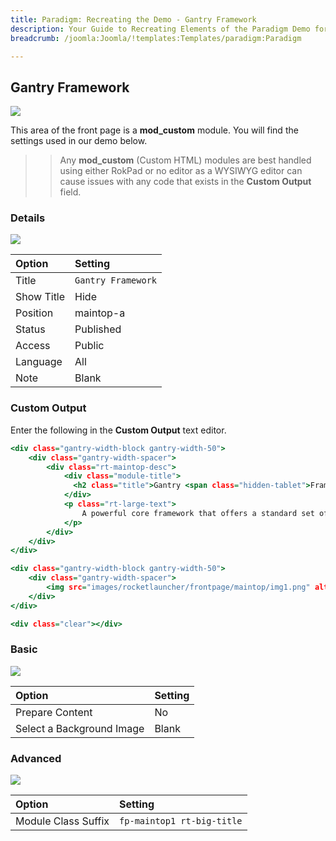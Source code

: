 ```yaml
---
title: Paradigm: Recreating the Demo - Gantry Framework
description: Your Guide to Recreating Elements of the Paradigm Demo for Joomla
breadcrumb: /joomla:Joomla/!templates:Templates/paradigm:Paradigm

---
```


Gantry Framework
-----

![][demo]

This area of the front page is a **mod_custom** module. You will find the settings used in our demo below.

>> Any **mod_custom** (Custom HTML) modules are best handled using either RokPad or no editor as a WYSIWYG editor can cause issues with any code that exists in the **Custom Output** field.

### Details

![][demo2]

| Option     | Setting             |  
| :--------- | :------------------ |  
| Title      | `Gantry Framework`  |  
| Show Title | Hide                |  
| Position   | maintop-a           |  
| Status     | Published           |  
| Access     | Public              |  
| Language   | All                 |  
| Note       | Blank               |  

### Custom Output

Enter the following in the **Custom Output** text editor.

~~~ .html
<div class="gantry-width-block gantry-width-50">
	<div class="gantry-width-spacer">
		<div class="rt-maintop-desc">
			<div class="module-title">
			  <h2 class="title">Gantry <span class="hidden-tablet">Framework</span></h2>
			</div>	
			<p class="rt-large-text">
				A powerful core framework that offers a standard set of<span class="hidden-tablet"> intuitive and expandable</span> features<span class="hidden-tablet">, for easy administration through an advanced user interface</span>.
			</p>			
		</div>
	</div>
</div>

<div class="gantry-width-block gantry-width-50">
	<div class="gantry-width-spacer">
		<img src="images/rocketlauncher/frontpage/maintop/img1.png" alt="img" />
	</div>
</div>

<div class="clear"></div>
~~~

### Basic

![][demo3]

| Option                    | Setting |  
| :------------------------ | :------ |  
| Prepare Content           | No      |  
| Select a Background Image | Blank   |

### Advanced

![][demo4]

| Option              | Setting                    |  
| :------------------ | :------------------------- |  
| Module Class Suffix | `fp-maintop1 rt-big-title` |  

[demo]: assets/demo_4.jpeg
[demo2]: assets/gantry_1.jpeg
[demo3]: assets/gantry_2.jpeg
[demo4]: assets/gantry_3.jpeg